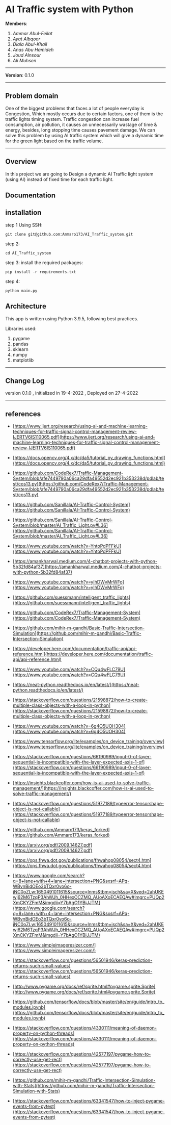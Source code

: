 # AI Traffic system with Python

**Members**:

1. _Ammar Abul-Feilat_
2. _Ayat Albqoor_
3. _Diala Abul-Khail_
4. _Anas Abu Hamideh_
5. _Joud Alnsour_
6. _Ali Muhsen_

---

**Version**: 0.1.0

---

## Problem domain

One of the biggest problems that faces a lot of people everyday is Congestion, Which mostly occurs due to certain factors, one of them is the traffic lights timing system. Traffic congestion can increase fuel consumption, air pollution, it causes an unnecessarily wastage of time & energy, besides, long stopping time causes pavement damage.
We can solve this problem by using AI traffic system which will give a dynamic time for the green light based on the traffic volume.

---

## Overview

In this project we are going to Design a dynamic AI Traffic light system (using AI) instead of fixed time for each traffic light.

## Documentation

## installation

step 1 Using SSH:

    git clone git@github.com:Ammaro173/AI_Traffic_system.git

step 2:

    cd AI_Traffic_system

step 3:
install the required packages:

    pip install -r requirements.txt

step 4:

    python main.py

## Architecture

This app is written using Python 3.9.5, following best practices.

Libraries used:

1. pygame
2. pandas
3. sklearn
4. numpy
5. matplotlib

---

## Change Log

version 0.1.0 , initialized in 19-4-2022 , Deployed on 27-4-2022

---

## references

- [https://www.ijert.org/research/using-ai-and-machine-learning-techniques-for-traffic-signal-control-management-review-IJERTV6IS110065.pdf](https://www.ijert.org/research/using-ai-and-machine-learning-techniques-for-traffic-signal-control-management-review-IJERTV6IS110065.pdf)

- [https://docs.opencv.org/4.x/dc/da5/tutorial_py_drawing_functions.html](https://docs.opencv.org/4.x/dc/da5/tutorial_py_drawing_functions.html)

- [https://github.com/CodeRex7/Traffic-Management-System/blob/afe7449790a06ca29dfa49552d2ec921b353238d/pdlab/test/cos13.py](https://github.com/CodeRex7/Traffic-Management-System/blob/afe7449790a06ca29dfa49552d2ec921b353238d/pdlab/test/cos13.py)

- [https://github.com/Sanillala/AI-Traffic-Control-System](https://github.com/Sanillala/AI-Traffic-Control-System)

- [https://github.com/Sanillala/AI-Traffic-Control-System/blob/master/AI_Traffic_Light.py#L36](https://github.com/Sanillala/AI-Traffic-Control-System/blob/master/AI_Traffic_Light.py#L36)

- [https://www.youtube.com/watch?v=YntoPdPFFkU](https://www.youtube.com/watch?v=YntoPdPFFkU)

- [https://amankharwal.medium.com/4-chatbot-projects-with-python-5b32fd84af37](https://amankharwal.medium.com/4-chatbot-projects-with-python-5b32fd84af37)

- [https://www.youtube.com/watch?v=yIhDWvMrWFo](https://www.youtube.com/watch?v=yIhDWvMrWFo)

- [https://github.com/suessmann/intelligent_traffic_lights](https://github.com/suessmann/intelligent_traffic_lights)

- [https://github.com/CodeRex7/Traffic-Management-System](https://github.com/CodeRex7/Traffic-Management-System)

- [https://github.com/mihir-m-gandhi/Basic-Traffic-Intersection-Simulation](https://github.com/mihir-m-gandhi/Basic-Traffic-Intersection-Simulation)

- [https://developer.here.com/documentation/traffic-api/api-reference.html](https://developer.here.com/documentation/traffic-api/api-reference.html)

- [https://www.youtube.com/watch?v=CQu4wFLC79U](https://www.youtube.com/watch?v=CQu4wFLC79U)

- [https://neat-python.readthedocs.io/en/latest/](https://neat-python.readthedocs.io/en/latest/)

- [https://stackoverflow.com/questions/21598872/how-to-create-multiple-class-objects-with-a-loop-in-python](https://stackoverflow.com/questions/21598872/how-to-create-multiple-class-objects-with-a-loop-in-python)

- [https://www.youtube.com/watch?v=6g4O5UOH304](https://www.youtube.com/watch?v=6g4O5UOH304)

- [https://www.tensorflow.org/lite/examples/on_device_training/overview](https://www.tensorflow.org/lite/examples/on_device_training/overview)

- [https://stackoverflow.com/questions/66190989/input-0-of-layer-sequential-is-incompatible-with-the-layer-expected-axis-1-of](https://stackoverflow.com/questions/66190989/input-0-of-layer-sequential-is-incompatible-with-the-layer-expected-axis-1-of)

- [https://insights.blackcoffer.com/how-is-ai-used-to-solve-traffic-management/](https://insights.blackcoffer.com/how-is-ai-used-to-solve-traffic-management/)

- [https://stackoverflow.com/questions/51977189/typeerror-tensorshape-object-is-not-callable](https://stackoverflow.com/questions/51977189/typeerror-tensorshape-object-is-not-callable)

- [https://github.com/Ammaro173/keras_forked](https://github.com/Ammaro173/keras_forked)

- [https://arxiv.org/pdf/2009.14627.pdf](https://arxiv.org/pdf/2009.14627.pdf)

- [https://ops.fhwa.dot.gov/publications/fhwahop08054/sect4.htm](https://ops.fhwa.dot.gov/publications/fhwahop08054/sect4.htm)

- [https://www.google.com/search?q=8+lane+with+4+lane+intersection+PNG&sxsrf=APq-WBvnBidOEo3bTQxr0vo6o-jNC0oZLw:1650491011615&source=lnms&tbm=isch&sa=X&ved=2ahUKEwj62M6TzqP3AhWJh_0HHexOCZMQ_AUoAXoECAEQAw#imgrc=PUQp2XmCKYZFmM&imgdii=Y7bAgO1YBiJJTM](https://www.google.com/search?q=8+lane+with+4+lane+intersection+PNG&sxsrf=APq-WBvnBidOEo3bTQxr0vo6o-jNC0oZLw:1650491011615&source=lnms&tbm=isch&sa=X&ved=2ahUKEwj62M6TzqP3AhWJh_0HHexOCZMQ_AUoAXoECAEQAw#imgrc=PUQp2XmCKYZFmM&imgdii=Y7bAgO1YBiJJTM)

- [https://www.simpleimageresizer.com/](https://www.simpleimageresizer.com/)

- [https://stackoverflow.com/questions/56501946/keras-prediction-returns-such-small-values](https://stackoverflow.com/questions/56501946/keras-prediction-returns-such-small-values)

- [http://www.pygame.org/docs/ref/sprite.html#pygame.sprite.Sprite](http://www.pygame.org/docs/ref/sprite.html#pygame.sprite.Sprite)

- [https://github.com/tensorflow/docs/blob/master/site/en/guide/intro_to_modules.ipynb](https://github.com/tensorflow/docs/blob/master/site/en/guide/intro_to_modules.ipynb)

- [https://stackoverflow.com/questions/4330111/meaning-of-daemon-property-on-python-threads](https://stackoverflow.com/questions/4330111/meaning-of-daemon-property-on-python-threads)

- [https://stackoverflow.com/questions/42577197/pygame-how-to-correctly-use-get-rect](https://stackoverflow.com/questions/42577197/pygame-how-to-correctly-use-get-rect)

- [https://github.com/mihir-m-gandhi/Traffic-Intersection-Simulation-with-Stats](https://github.com/mihir-m-gandhi/Traffic-Intersection-Simulation-with-Stats)

- [https://stackoverflow.com/questions/63341547/how-to-inject-pygame-events-from-pytest](https://stackoverflow.com/questions/63341547/how-to-inject-pygame-events-from-pytest)

